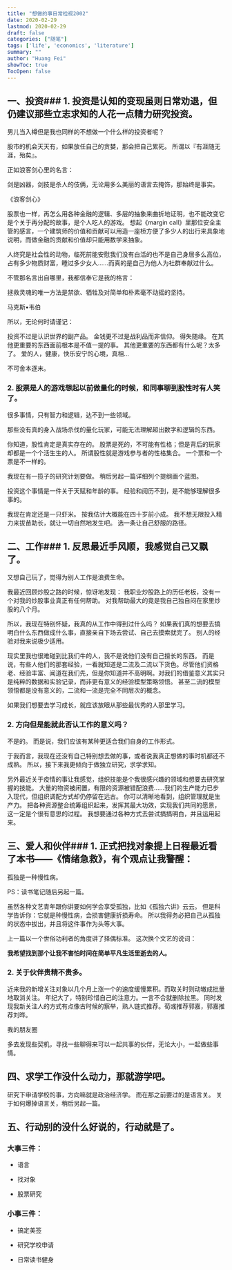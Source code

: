 ```yaml
---
title: "想做的事日常检视2002"
date: 2020-02-29
lastmod: 2020-02-29
draft: false
categories: ["随笔"]
tags: ['life', 'economics', 'literature']
summary: ""
author: "Huang Fei"
showToc: true
TocOpen: false
---
```


## 一、投资### 1. 投资是认知的变现虽则日常劝退，但仍建议那些立志求知的人花一点精力研究投资。

[](http://f3i.fun/wp-content/uploads/2020/02/slamdunk-1024x640.jpg)男儿当入樽但是我也同样的不想做一个什么样的投资者呢？

股市的机会天天有，如果放任自己的贪婪，那会把自己累死。
所谓以『有涯随无涯，殆矣』。

正如浪客剑心里的名言：

剑是凶器，剑技是杀人的伎俩，无论用多么美丽的语言去掩饰，那始终是事实。

《浪客剑心》

股票也一样，再怎么用各种金融的逻辑、多层的抽象来曲折地证明，也不能改变它是个关于再分配的故事，是个人吃人的游戏。
想起《margin call》里那位安全主管的感言，一个建筑师的价值和贡献可以用造一座桥方便了多少人的出行来具象地说明，而做金融的贡献和价值却只能用数学来抽象。

人终究是社会性的动物，临死前能安慰我们没有白活的也不是自己身居多么高位，占有多少物质财富，睡过多少女人……而真的是自己为他人为社群奉献过什么。

不管那名言出自哪里，我都信奉它是我的格言：

拯救灵魂的唯一方法是禁欲、牺牲及对简单和朴素毫不动摇的坚持。

马克斯•韦伯

所以，无论何时请谨记：

投资不过是认识世界的副产品。
金钱更不过是战利品而非信仰。
得失随缘。
在其他更重要的东西面前根本是不值一提的事。
其他更重要的东西都有什么呢？太多了。
爱的人，健康，快乐安宁的心境，真相…

不可舍本逐末。

### 2. 股票是人的游戏想起以前做量化的时候，和同事聊到股性时有人笑了。
很多事情，只有智力和逻辑，达不到一些领域。

那些没有真的身入战场杀伐的量化玩家，可能无法理解超出数字和逻辑的东西。

你知道，股性肯定是真实存在的。
股票是死的，不可能有性格；但是背后的玩家却都是一个个活生生的人。
所谓股性就是游戏参与者的性格集合。
一个票和一个票是不一样的。

我现在有一揽子的研究计划要做。
稍后另起一篇详细列个提纲画个蓝图。

投资这个事情是一件关于天赋和年龄的事。
经验和阅历不到，是不能够理解很多事的。

我现在肯定还是一只虾米。
按我估计大概能在四十岁前小成。
我不想无限投入精力来拔苗助长，就让一切自然地发生吧。
选一条让自己舒服的路径。

## 二、工作### 1. 反思最近手风顺，我感觉自己又飘了。
又想自己玩了，觉得为别人工作是浪费生命。

我最近回顾炒股之路的时候，惊讶地发现：
我职业炒股路上的历任老板，没有一个对我的炒股事业真正有任何帮助。
对我帮助最大的竟是我自己独自闷在家里炒股的八个月。

所以，我现在特别怀疑，我真的从工作中得到过什么吗？
如果我们真的想要去搞明白什么东西做成什么事，直接亲自下场去尝试、自己去摸索就完了。
别人的经验对我来说极少适用。

现实里我也很难碰到比我们牛的人，我不是说他们没有自己擅长的东西。
而是说，有些人他们的那套经验，一看就知道是二流及二流以下货色。尽管他们资格老、经验丰富、闻道在我们先，但是你知道并不高明啊。对我们的借鉴意义其实只是纯粹的数据和实验记录，而非更有意义的经验模型策略领悟。
甚至二流的模型领悟都是没有意义的，二流和一流是完全不同层次的概念。

如果我们想要去学习成长，就应该放眼从那些最优秀的人那里学习。

### 2. 方向但是能就此否认工作的意义吗？
不是的。
而是说，我们应该有某种更适合我们自身的工作形式。

于我而言，我现在还没有自己特别想去做的事，或者说我真正想做的事时机都还不成熟。
所以，接下来我更倾向于做独立研究，求学求知。

另外最近关于疫情的事让我感觉，组织技能是个我很感兴趣的领域和想要去研究掌握的技能。
大量的物资被闲置，有限的资源被错配浪费……我们的生产能力已步入现代，但组织调配方式却仍停留在远古。
你可以清晰地看到，组织管理就是生产力。
把各种资源整合统筹组织起来，发挥其最大功效，实现我们共同的愿景，这一定是个很有意思的过程。
我想要通过各种方式去尝试搞搞明白，并且运用起来。

## 三、爱人和伙伴### 1. 正式把找对象提上日程最近看了本书——《情绪急救》，有个观点让我警醒：

孤独是一种慢性病。

PS：读书笔记随后另起一篇。

虽然各种文艺青年跟你讲要如何学会享受孤独，比如《孤独六讲》云云。
但是科学告诉你：它就是种慢性病，会损害健康折损寿命。
所以我得务必把自己从孤独的状态中拔出，并且将这件事作为头等大事。

上一篇以一个世俗功利者的角度讲了择偶标准。
这次换个文艺的说词：

**我希望找到那个让我不害怕时间在简单平凡生活里逝去的人。**

### 2. 关于伙伴贵精不贵多。

近来我的新增关注对象以几个月上涨一个的速度缓慢累积。而取关时则动辙成批量地取消关注。
年纪大了，特别珍惜自己的注意力。一言不合就删除拉黑。
同时发现我新关注人的方式有点像古时候的察举，熟人链式推荐。荀彧推荐郭嘉，郭嘉推荐刘晔。

我的朋友圈

多去发现些契机，寻找一些聊得来可以一起共事的伙伴，无论大小，一起做些事情。

## 四、求学工作没什么动力，那就游学吧。
研究下申请学校的事，方向嘛就是政治经济学。
而在那之前要过的是语言关。
关于如何爆掉语言关，稍后另起一篇。

## 五、行动别的没什么好说的，行动就是了。

### 大事三件：
- 语言

- 找对象

- 股票研究

### 小事三件：
- 搞定美签

- 研究学校申请

- 日常读书健身
